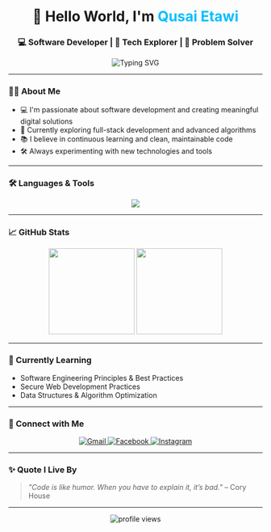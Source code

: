 <!-- Stylish intro section with typing effect -->

<h1 align="center">👋 Hello World, I'm <span style="color:#00BFFF;">Qusai Etawi</span></h1>
<h3 align="center">💻 Software Developer | 🚀 Tech Explorer | 🎯 Problem Solver</h3>

<p align="center">
  <img src="https://readme-typing-svg.demolab.com?font=Fira+Code&weight=500&size=24&pause=1000&center=true&vCenter=true&width=600&lines=Focused+on+Software+Engineering+%F0%9F%93%9A;Crafting+code+with+purpose+%F0%9F%96%A5%EF%B8%8F;Always+learning+something+new+%F0%9F%93%9A;Welcome+to+my+GitHub+profile+%F0%9F%91%8B" alt="Typing SVG" />
</p>


---

### 🧑‍💻 About Me
- 💻 I'm passionate about software development and creating meaningful digital solutions  
- 🚀 Currently exploring full-stack development and advanced algorithms  
- 📚 I believe in continuous learning and clean, maintainable code  
- 🛠️ Always experimenting with new technologies and tools

---

### 🛠️ Languages & Tools

<p align="center">
  <img src="https://skillicons.dev/icons?i=java,python,javascript,php,html,css,c,react,nodejs,mysql,mongodb,git,github,vscode,eclipse,linux" />
</p>

---

### 📈 GitHub Stats

<p align="center">
  <img src="https://github-readme-stats.vercel.app/api?username=QusaiEtawi&show_icons=true&theme=tokyonight" height="170" />
  <img src="https://github-readme-stats.vercel.app/api/top-langs/?username=QusaiEtawi&layout=compact&theme=tokyonight" height="170" />
</p>

---

### 🌱 Currently Learning
- Software Engineering Principles & Best Practices  
- Secure Web Development Practices  
- Data Structures & Algorithm Optimization


---

### 🤝 Connect with Me

<p align="center">
  <a href="mailto:etawiqusai2004@gmail.com">
    <img src="https://img.shields.io/badge/Gmail-D14836?style=for-the-badge&logo=gmail&logoColor=white" alt="Gmail" />
  </a>
  <a href="https://www.facebook.com/qusai.etawi" target="_blank">
    <img src="https://img.shields.io/badge/Facebook-1877F2?style=for-the-badge&logo=facebook&logoColor=white" alt="Facebook" />
  </a>
  <a href="https://www.instagram.com/qusai3tawi_/" target="_blank">
    <img src="https://img.shields.io/badge/Instagram-E4405F?style=for-the-badge&logo=instagram&logoColor=white" alt="Instagram" />
  </a>
</p>


---

### ✨ Quote I Live By
> *"Code is like humor. When you have to explain it, it’s bad."* – Cory House

---

<p align="center">
  <img src="https://komarev.com/ghpvc/?username=QusaiEtawi&label=Profile+views&color=0e75b6&style=flat" alt="profile views" />
</p>

